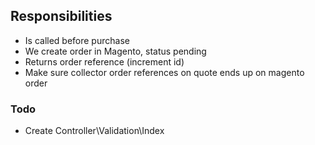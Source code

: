 ## Responsibilities
* Is called before purchase
* We create order in Magento, status pending
* Returns order reference (increment id)
* Make sure collector order references on quote ends up on magento order

### Todo
* Create Controller\Validation\Index
